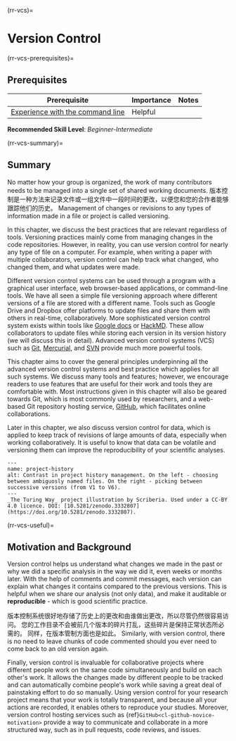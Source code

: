 (rr-vcs)=
# Version Control

(rr-vcs-prerequisites)=
## Prerequisites

| Prerequisite                                                                                  | Importance | Notes |
| --------------------------------------------------------------------------------------------- | ---------- | ----- |
| [Experience with the command line](https://programminghistorian.org/en/lessons/intro-to-bash) | Helpful    |       |

**Recommended Skill Level**: _Beginner-Intermediate_

(rr-vcs-summary)=
## Summary

No matter how your group is organized, the work of many contributors needs to be managed into a single set of shared working documents. 版本控制是一种方法来记录文件或一组文件中一段时间的更改，以便您和您的合作者能够跟踪他们的历史。 Management of changes or revisions to any types of information made in a file or project is called versioning.

In this chapter, we discuss the best practices that are relevant regardless of tools. Versioning practices mainly come from managing changes in the code repositories. However, in reality, you can use version control for nearly any type of file on a computer. For example, when writing a paper with multiple collaborators, version control can help track what changed, who changed them, and what updates were made.

Different version control systems can be used through a program with a graphical user interface, web browser-based applications, or command-line tools. We have all seen a simple file versioning approach where different versions of a file are stored with a different name. Tools such as Google Drive and Dropbox offer platforms to update files and share them with others in real-time, collaboratively. More sophisticated version control system exists within tools like [Google docs](https://docs.google.com/) or [HackMD](http://hackmd.io/). These allow collaborators to update files while storing each version in its version history (we will discuss this in detail). Advanced version control systems (VCS) such as [Git](https://en.wikipedia.org/wiki/Git), [Mercurial](https://www.mercurial-scm.org/), and [SVN](https://subversion.apache.org/) provide much more powerful tools.

This chapter aims to cover the general principles underpinning all the advanced version control systems and best practice which applies for all such systems. We discuss many tools and features; however, we encourage readers to use features that are useful for their work and tools they are comfortable with. Most instructions given in this chapter will also be geared towards Git, which is most commonly used by researchers, and a web-based Git repository hosting service, [GitHub](https://github.com/), which facilitates online collaborations.

Later in this chapter, we also discuss version control for data, which is applied to keep track of revisions of large amounts of data, especially when working collaboratively. It is useful to know that data can be volatile and versioning them can improve the reproducibility of your scientific analyses.

```{figure}  ../figures/project-history.jpg
---
name: project-history
alt: Contrast in project history management. On the left - choosing between ambiguosly named files. On the right - picking between successive versions (from V1 to V6).
---
_The Turing Way_ project illustration by Scriberia. Used under a CC-BY 4.0 licence. DOI: [10.5281/zenodo.3332807](https://doi.org/10.5281/zenodo.3332807).
```

(rr-vcs-useful)=
## Motivation and Background

Version control helps us understand what changes we made in the past or why we did a specific analysis in the way we did it, even weeks or months later. With the help of comments and commit messages, each version can explain what changes it contains compared to the previous versions. This is helpful when we share our analysis (not only data), and make it auditable or **reproducible** - which is good scientific practice.

版本控制系统很好地存储了历史上的更改和由谁做出更改，所以尽管仍然很容易访问。 您的工作目录不会被前几个版本的碎片打乱，这些碎片是保持正常状态所必需的。 同样，在版本管制方面也是如此。 Similarly, with version control, there is no need to leave chunks of code commented should you ever need to come back to an old version again.


Finally, version control is invaluable for collaborative projects where different people work on the same code simultaneously and build on each other's work. It allows the changes made by different people to be tracked and can automatically combine people's work while saving a great deal of painstaking effort to do so manually. Using version control for your research project means that your work is totally transparent, and because all your actions are recorded, it enables others to reproduce your studies. Moreover, version control hosting services such as {ref}`GitHub<cl-github-novice-motivation>` provide a way to communicate and collaborate in a more structured way, such as in pull requests, code reviews, and issues.
